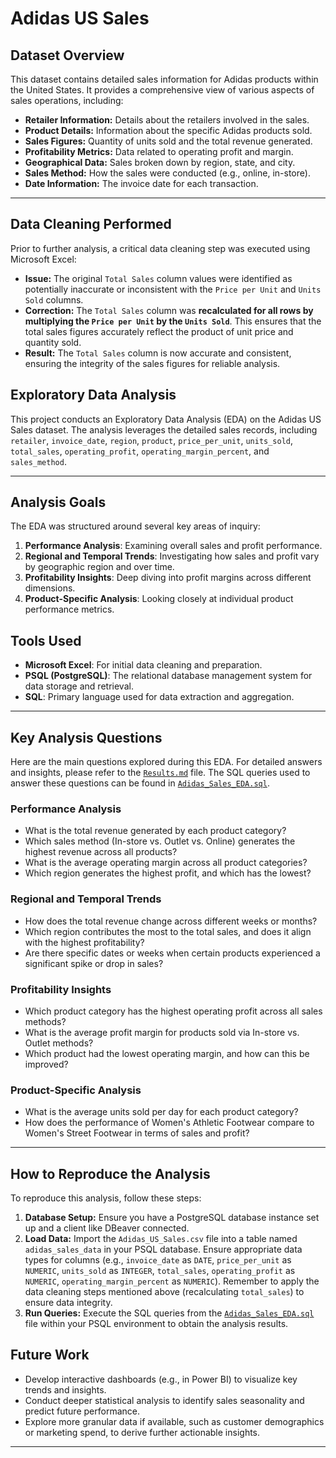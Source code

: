 # Adidas US Sales

## Dataset Overview
This dataset contains detailed sales information for Adidas products within the United States. It provides a comprehensive view of various aspects of sales operations, including:
* **Retailer Information:** Details about the retailers involved in the sales.
* **Product Details:** Information about the specific Adidas products sold.
* **Sales Figures:** Quantity of units sold and the total revenue generated.
* **Profitability Metrics:** Data related to operating profit and margin.
* **Geographical Data:** Sales broken down by region, state, and city.
* **Sales Method:** How the sales were conducted (e.g., online, in-store).
* **Date Information:** The invoice date for each transaction.

---
## Data Cleaning Performed
Prior to further analysis, a critical data cleaning step was executed using Microsoft Excel:
* **Issue:** The original `Total Sales` column values were identified as potentially inaccurate or inconsistent with the `Price per Unit` and `Units Sold` columns.
* **Correction:** The `Total Sales` column was **recalculated for all rows by multiplying the `Price per Unit` by the `Units Sold`**. This ensures that the total sales figures accurately reflect the product of unit price and quantity sold.
* **Result:** The `Total Sales` column is now accurate and consistent, ensuring the integrity of the sales figures for reliable analysis.

## Exploratory Data Analysis
This project conducts an Exploratory Data Analysis (EDA) on the Adidas US Sales dataset. The analysis leverages the detailed sales records, including `retailer`, `invoice_date`, `region`, `product`, `price_per_unit`, `units_sold`, `total_sales`, `operating_profit`, `operating_margin_percent`, and `sales_method`.

---
## Analysis Goals

The EDA was structured around several key areas of inquiry:
1.  **Performance Analysis**: Examining overall sales and profit performance.
2.  **Regional and Temporal Trends**: Investigating how sales and profit vary by geographic region and over time.
3.  **Profitability Insights**: Deep diving into profit margins across different dimensions.
4.  **Product-Specific Analysis**: Looking closely at individual product performance metrics.

## Tools Used
* **Microsoft Excel**: For initial data cleaning and preparation.
* **PSQL (PostgreSQL)**: The relational database management system for data storage and retrieval.
* **SQL**: Primary language used for data extraction and aggregation.

---
## Key Analysis Questions

Here are the main questions explored during this EDA. For detailed answers and insights, please refer to the [`Results.md`](Results.md) file. The SQL queries used to answer these questions can be found in [`Adidas_Sales_EDA.sql`](Adidad_Sales_EDA.sql).

### Performance Analysis
* What is the total revenue generated by each product category?
* Which sales method (In-store vs. Outlet vs. Online) generates the highest revenue across all products?
* What is the average operating margin across all product categories?
* Which region generates the highest profit, and which has the lowest?

### Regional and Temporal Trends
* How does the total revenue change across different weeks or months?
* Which region contributes the most to the total sales, and does it align with the highest profitability?
* Are there specific dates or weeks when certain products experienced a significant spike or drop in sales?

### Profitability Insights
* Which product category has the highest operating profit across all sales methods?
* What is the average profit margin for products sold via In-store vs. Outlet methods?
* Which product had the lowest operating margin, and how can this be improved?

### Product-Specific Analysis
* What is the average units sold per day for each product category?
* How does the performance of Women's Athletic Footwear compare to Women's Street Footwear in terms of sales and profit?

---

## How to Reproduce the Analysis

To reproduce this analysis, follow these steps:

1.  **Database Setup:** Ensure you have a PostgreSQL database instance set up and a client like DBeaver connected.
2.  **Load Data:** Import the `Adidas_US_Sales.csv` file into a table named `adidas_sales_data` in your PSQL database. Ensure appropriate data types for columns (e.g., `invoice_date` as `DATE`, `price_per_unit` as `NUMERIC`, `units_sold` as `INTEGER`, `total_sales`, `operating_profit` as `NUMERIC`, `operating_margin_percent` as `NUMERIC`). Remember to apply the data cleaning steps mentioned above (recalculating `total_sales`) to ensure data integrity.
3.  **Run Queries:** Execute the SQL queries from the [`Adidas_Sales_EDA.sql`](Adidas_Sales_EDA.sql) file within your PSQL environment to obtain the analysis results.

## Future Work

* Develop interactive dashboards (e.g., in Power BI) to visualize key trends and insights.
* Conduct deeper statistical analysis to identify sales seasonality and predict future performance.
* Explore more granular data if available, such as customer demographics or marketing spend, to derive further actionable insights.
  
---
